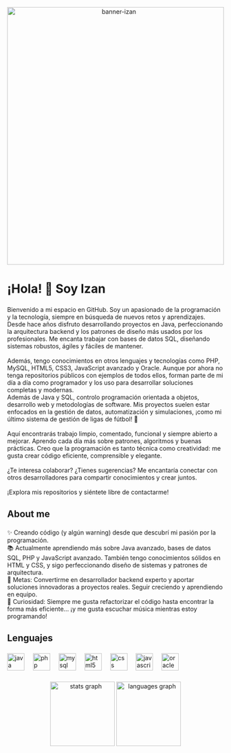 <div align="center">
  <img src="https://i.ibb.co/VczndCpx/banner-izan.png" alt="banner-izan" width="100%" height="600px" style="display: block; object-fit: cover;"/>
</div>

###

<h1 align="left">¡Hola! 👋 Soy Izan</h1>

###

<p align="left">Bienvenido a mi espacio en GitHub. Soy un apasionado de la programación y la tecnología, siempre en búsqueda de nuevos retos y aprendizajes. Desde hace años disfruto desarrollando proyectos en Java, perfeccionando la arquitectura backend y los patrones de diseño más usados por los profesionales. Me encanta trabajar con bases de datos SQL, diseñando sistemas robustos, ágiles y fáciles de mantener.<br><br>Además, tengo conocimientos en otros lenguajes y tecnologías como PHP, MySQL, HTML5, CSS3, JavaScript avanzado y Oracle. Aunque por ahora no tenga repositorios públicos con ejemplos de todos ellos, forman parte de mi día a día como programador y los uso para desarrollar soluciones completas y modernas.<br>Además de Java y SQL, controlo programación orientada a objetos, desarrollo web y metodologías de software. Mis proyectos suelen estar enfocados en la gestión de datos, automatización y simulaciones, ¡como mi último sistema de gestión de ligas de fútbol! 🚀<br><br>Aquí encontrarás trabajo limpio, comentado, funcional y siempre abierto a mejorar. Aprendo cada día más sobre patrones, algoritmos y buenas prácticas. Creo que la programación es tanto técnica como creatividad: me gusta crear código eficiente, comprensible y elegante.<br><br>¿Te interesa colaborar? ¿Tienes sugerencias? Me encantaría conectar con otros desarrolladores para compartir conocimientos y crear juntos.<br><br>¡Explora mis repositorios y siéntete libre de contactarme!</p>

###

<h2 align="left">About me</h2>

###

<p align="left">✨ Creando código (y algún warning) desde que descubrí mi pasión por la programación.<br>📚 Actualmente aprendiendo más sobre Java avanzado, bases de datos SQL, PHP y JavaScript avanzado. También tengo conocimientos sólidos en HTML y CSS, y sigo perfeccionando diseño de sistemas y patrones de arquitectura.<br>🎯 Metas: Convertirme en desarrollador backend experto y aportar soluciones innovadoras a proyectos reales. Seguir creciendo y aprendiendo en equipo.<br>🎲 Curiosidad: Siempre me gusta refactorizar el código hasta encontrar la forma más eficiente... ¡y me gusta escuchar música mientras estoy programando!</p>

###

<h2 align="left">Lenguajes</h2>

###

<div align="left">
  <img src="https://cdn.jsdelivr.net/gh/devicons/devicon/icons/java/java-original.svg" height="40" alt="java logo"  />
  <img width="12" />
  <img src="https://cdn.jsdelivr.net/gh/devicons/devicon/icons/php/php-original.svg" height="40" alt="php logo"  />
  <img width="12" />
  <img src="https://cdn.jsdelivr.net/gh/devicons/devicon/icons/mysql/mysql-original.svg" height="40" alt="mysql logo"  />
  <img width="12" />
  <img src="https://cdn.jsdelivr.net/gh/devicons/devicon/icons/html5/html5-original.svg" height="40" alt="html5 logo"  />
  <img width="12" />
  <img src="https://cdn.jsdelivr.net/gh/devicons/devicon/icons/css3/css3-original.svg" height="40" alt="css logo"  />
  <img width="12" />
  <img src="https://cdn.jsdelivr.net/gh/devicons/devicon/icons/javascript/javascript-original.svg" height="40" alt="javascript logo"  />
  <img width="12" />
  <img src="https://cdn.jsdelivr.net/gh/devicons/devicon/icons/oracle/oracle-original.svg" height="40" alt="oracle logo"  />
</div>

###

<div align="center">
  <img src="https://github-readme-stats.vercel.app/api?username=Izanmc18&hide_title=false&hide_rank=false&show_icons=true&include_all_commits=true&count_private=true&disable_animations=false&theme=dracula&locale=en&hide_border=false&order=1" height="150" alt="stats graph"  />
  <img src="https://github-readme-stats.vercel.app/api/top-langs?username=Izanmc18&locale=en&hide_title=false&layout=compact&card_width=320&langs_count=5&theme=dracula&hide_border=false&order=2" height="150" alt="languages graph"  />
</div>

###
